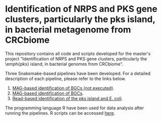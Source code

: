 # Identification of NRPS and PKS gene clusters, particularly the pks island, in bacterial metagenome from CRCbiome

This repository contains all code and scripts developed for the master's project "Identification of NRPS and PKS gene clusters, particularly the \emph{pks} island, in bacterial genomes from CRCbiome".

Three Snakemake-based pipelines have been developed. For a detailed description of each pipeline, please refer to the links below.
1. [MAG-based identification of BGCs (not executed)](https://github.com/Rounge-lab/Identification-of-pks-positive-bacterial-genomes-in-CRCbiome/blob/main/pipeline1/README.md).
2. [MAG-based identification of BGCs](https://github.com/Rounge-lab/Identification-of-pks-positive-bacterial-genomes-in-CRCbiome/blob/main/pipeline2/README.md).
3. [Read-based identification of the pks island and E. coli](https://github.com/Rounge-lab/Identification-of-pks-positive-bacterial-genomes-in-CRCbiome/blob/main/pineline3/README.md).

The programming language R have been used for data analysis after running the pipelines. R scripts can be accessed [here](https://github.com/Rounge-lab/Identification-of-pks-positive-bacterial-genomes-in-CRCbiome/tree/main/r-scripts).
